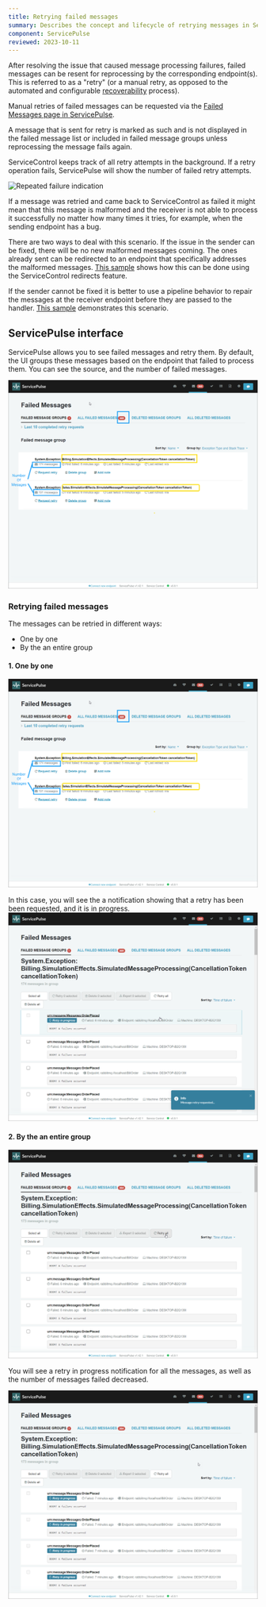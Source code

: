 ```yaml
---
title: Retrying failed messages
summary: Describes the concept and lifecycle of retrying messages in ServicePulse
component: ServicePulse
reviewed: 2023-10-11
---
```


After resolving the issue that caused message processing failures, failed messages can be resent for reprocessing by the corresponding endpoint(s). This is referred to as a "retry" (or a manual retry, as opposed to the automated and configurable [recoverability](/nservicebus/recoverability/) process).

Manual retries of failed messages can be requested via the [Failed Messages page in ServicePulse](/servicepulse/intro-failed-messages.md).

A message that is sent for retry is marked as such and is not displayed in the failed message list or included in failed message groups unless reprocessing the message fails again.

ServiceControl keeps track of all retry attempts in the background. If a retry operation fails, ServicePulse will show the number of failed retry attempts.

![Repeated failure indication](images/failed-messages-repeated-failure.png 'width=500')

If a message was retried and came back to ServiceControl as failed it might mean that this message is malformed and the receiver is not able to process it successfully no matter how many times it tries, for example, when the sending endpoint has a bug.

There are two ways to deal with this scenario. If the issue in the sender can be fixed, there will be no new malformed messages coming. The ones already sent can be redirected to an endpoint that specifically addresses the malformed messages. [This sample](/samples/servicecontrol/fix-messages/) shows how this can be done using the ServiceControl redirects feature.

If the sender cannot be fixed it is better to use a pipeline behavior to repair the messages at the receiver endpoint before they are passed to the handler. [This sample](/samples/pipeline/fix-messages-using-behavior/) demonstrates this scenario.


## ServicePulse interface

ServicePulse allows you to see failed messages and retry them. By default, the UI groups these messages based on the endpoint that failed to process them. You can see the source, and the number of failed messages.

![Failed Messages](./images/retry/failed-mesage-groups-annotated.png)

### Retrying failed messages

The messages can be retried in different ways:
 - One by one
 - By the an entire group

#### 1. One by one

![Individual message retry](./images/retry/failed-mesage-groups-annotated.png)

In this case, you will see the a notification showing that a retry has been been requested, and it is in progress.
![Individual message retry in progress](./images/retry/one-retry-in-progress.png)

#### 2. By the an entire group

![Retry all](./images/retry/retry-all.png)

You will see a retry in progress notification for all the messages, as well as the number of messages failed decreased.

![All retried in progress](./images/retry/all-retry-in-progress.png)
